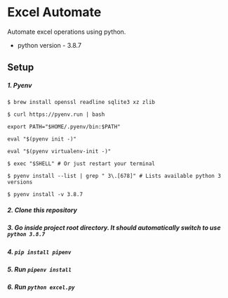 # Excel Automate

Automate excel operations using python.

- python version - 3.8.7

## Setup

##### 1. Pyenv
 
`$ brew install openssl readline sqlite3 xz zlib`

`$ curl https://pyenv.run | bash`

`export PATH="$HOME/.pyenv/bin:$PATH"`

`eval "$(pyenv init -)"`

`eval "$(pyenv virtualenv-init -)"`

`$ exec "$SHELL" # Or just restart your terminal`

`$ pyenv install --list | grep " 3\.[678]" # Lists available python 3 versions`

`$ pyenv install -v 3.8.7`

##### 2. Clone this repository
##### 3. Go inside project root directory. It should automatically switch to use `python 3.8.7`
##### 4. `pip install pipenv`
##### 5. Run `pipenv install`
##### 6. Run `python excel.py`  
